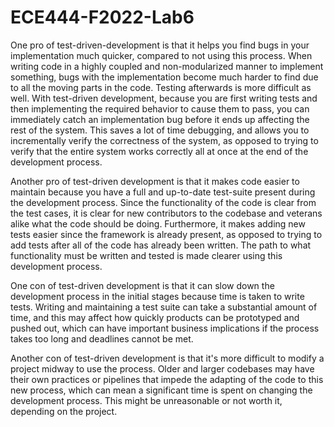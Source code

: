 # ECE444-F2022-Lab6

One pro of test-driven-development is that it helps you find bugs in your implementation much quicker, compared to not using this process. When writing code in a highly coupled and non-modularized manner to implement something, bugs with the implementation become much harder to find due to all the moving parts in the code. Testing afterwards is more difficult as well. With test-driven development, because you are first writing tests and then implementing the required behavior to cause them to pass, you can immediately catch an implementation bug before it ends up affecting the rest of the system. This saves a lot of time debugging, and allows you to incrementally verify the correctness of the system, as opposed to trying to verify that the entire system works correctly all at once at the end of the development process.

Another pro of test-driven development is that it makes code easier to maintain because you have a full and up-to-date test-suite present during the development process. Since the functionality of the code is clear from the test cases, it is clear for new contributors to the codebase and veterans alike what the code should be doing. Furthermore, it makes adding new tests easier since the framework is already present, as opposed to trying to add tests after all of the code has already been written. The path to what functionality must be written and tested is made clearer using this development process.

One con of test-driven development is that it can slow down the development process in the initial stages because time is taken to write tests. Writing and maintaining a test suite can take a substantial amount of time, and this may affect how quickly products can be prototyped and pushed out, which can have important business implications if the process takes too long and deadlines cannot be met.

Another con of test-driven development is that it's more difficult to modify a project midway to use the process. Older and larger codebases may have their own practices or pipelines that impede the adapting of the code to this new process, which can mean a significant time is spent on changing the development process. This might be unreasonable or not worth it, depending on the project.
